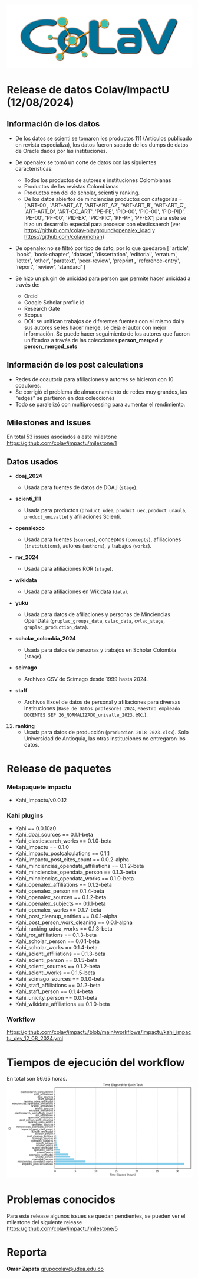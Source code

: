 <center><img src="https://raw.githubusercontent.com/colav/colav.github.io/master/img/Logo.png"/></center>

# Release de datos Colav/ImpactU (12/08/2024)

## Información de los datos

* De los datos se scienti se tomaron los productos 111 (Artículos publicado en revista especializa), los datos fueron sacado de los dumps de datos de Oracle dados por las instituciones.
* De openalex se tomó un corte de datos con las siguientes características:
    * Todos los productos de autores e instituciones Colombianas
    * Productos de las revistas Colombianas
    * Productos con doi de scholar, scienti y ranking.
    * De los datos abiertos de minciencias productos con categorías  = ['ART-00', 'ART-ART_A1', 'ART-ART_A2', 'ART-ART_B', 'ART-ART_C', 'ART-ART_D', 'ART-GC_ART', 'PE-PE', 'PID-00', 'PIC-00', 'PID-PID', 'PE-00', 'PF-00', 'PID-EX', 'PIC-PIC', 'PF-PF', 'PF-EX']  para este se hizo un desarrollo especial para procesar con elasticsaerch (ver https://github.com/colav-playground/openalex_load y https://github.com/colav/mohan)
* De openalex no se filtró por tipo de dato, por lo que quedaron [
  'article',         'book',
  'book-chapter',    'dataset',
  'dissertation',    'editorial',
  'erratum',         'letter',
  'other',           'paratext',
  'peer-review',     'preprint',
  'reference-entry', 'report',
  'review',          'standard'
]

* Se hizo un plugin de unicidad para person que permite hacer unicidad a través de:
    * Orcid
    * Google Scholar profile id
    * Research Gate 
    * Scopus
    * DOI: se unifican trabajos de diferentes fuentes con el mismo doi y sus autores se les hacer merge, se deja el autor con mejor información. Se puede hacer seguimiento de los autores que fueron unificados a través de las colecciones  **person_merged** y **person_merged_sets**


## Información de los post calculations

* Redes de coautoría para afiliaciones y autores se hicieron con 10 coautores.
* Se corrigió el problema de almacenamiento de redes muy grandes, las "edges" se partieron en dos colecciones
* Todo se paralelizó con multiprocessing para aumentar el rendimiento.


## Milestones and Issues
En total 53 issues asociados a este milestone
https://github.com/colav/impactu/milestone/1


## Datos usados
* **doaj_2024**
   - Usada para fuentes de datos de DOAJ (`stage`).

* **scienti_111**
   - Usada para productos (`product_udea`, `product_uec`, `product_unaula`, `product_univalle`) y afiliaciones Scienti.

* **openalexco**
   - Usada para fuentes (`sources`), conceptos (`concepts`), afiliaciones (`institutions`), autores (`authors`), y trabajos (`works`).

* **ror_2024**
   - Usada para afiliaciones ROR (`stage`).

* **wikidata**
   - Usada para afiliaciones en Wikidata (`data`).

* **yuku**
   - Usada para datos de afiliaciones y personas de Minciencias OpenData (`gruplac_groups_data`, `cvlac_data`, `cvlac_stage`, `gruplac_production_data`).

* **scholar_colombia_2024**
   - Usada para datos de personas y trabajos en Scholar Colombia (`stage`).

* **scimago**
    - Archivos CSV de Scimago desde 1999 hasta 2024.

* **staff**
    - Archivos Excel de datos de personal y afiliaciones para diversas instituciones (`Base de Datos profesores 2024`, `Maestro_empleado DOCENTES SEP 26_NORMALIZADO_univalle_2023`, etc.).
12. **ranking**
    - Usada para datos de producción (`produccion 2018-2023.xlsx`).
    Solo Universidad de Antioquia, las otras instituciones no entregaron los datos.



# Release de paquetes

### Metapaquete impactu
* Kahi_impactu/v0.0.12

### Kahi plugins
* Kahi == 0.0.10a0
* Kahi_doaj_sources == 0.1.1-beta
* Kahi_elasticsearch_works == 0.1.0-beta
* Kahi_impactu == 0.1.0
* Kahi_impactu_postcalculations == 0.1.1
* Kahi_impactu_post_cites_count == 0.0.2-alpha
* Kahi_minciencias_opendata_affiliations == 0.1.2-beta
* Kahi_minciencias_opendata_person == 0.1.3-beta
* Kahi_minciencias_opendata_works == 0.1.0-beta
* Kahi_openalex_affiliations == 0.1.2-beta
* Kahi_openalex_person == 0.1.4-beta
* Kahi_openalex_sources == 0.1.2-beta
* Kahi_openalex_subjects == 0.1.1-beta
* Kahi_openalex_works == 0.1.7-beta
* Kahi_post_cleanup_entities == 0.0.1-alpha
* Kahi_post_person_work_cleaning == 0.0.1-alpha
* Kahi_ranking_udea_works == 0.1.3-beta
* Kahi_ror_affiliations == 0.1.3-beta
* Kahi_scholar_person == 0.0.1-beta
* Kahi_scholar_works == 0.1.4-beta
* Kahi_scienti_affiliations == 0.1.3-beta
* Kahi_scienti_person == 0.1.5-beta
* Kahi_scienti_sources == 0.1.2-beta
* Kahi_scienti_works == 0.1.5-beta
* Kahi_scimago_sources == 0.1.0-beta
* Kahi_staff_affiliations == 0.1.2-beta
* Kahi_staff_person == 0.1.4-beta
* Kahi_unicity_person == 0.0.1-beta
* Kahi_wikidata_affiliations == 0.1.0-beta

### Workflow 
https://github.com/colav/impactu/blob/main/workflows/impactu/kahi_impactu_dev_12_08_2024.yml

# Tiempos de ejecución del workflow
En total son 56.65 horas.
![Workflow Times](times_12_08_2024.png)

# Problemas conocidos
Para este release algunos issues se quedan pendientes,
se pueden ver el milestone del siguiente release
https://github.com/colav/impactu/milestone/5


# Reporta
**Omar Zapata** grupocolav@udea.edu.co


